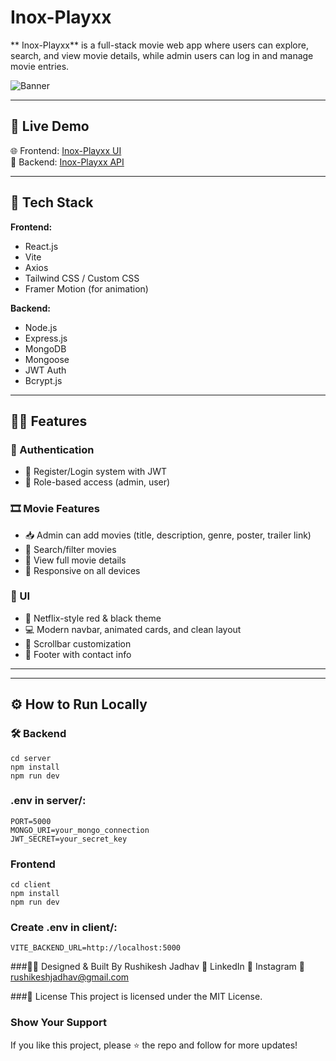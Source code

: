 #  Inox-Playxx

** Inox-Playxx** is a full-stack movie web app where users can explore, search, and view movie details, while admin users can log in and manage movie entries.

![Banner](<img width="1294" height="683" alt="Screenshot 2025-07-14 151527" src="https://github.com/user-attachments/assets/ab202805-ad00-456b-a720-75a5d252d94e" />
)

---

## 🚀 Live Demo

🌐 Frontend: [ Inox-Playxx UI](https://movie-frontend-v1y7.onrender.com)  
🔗 Backend: [ Inox-Playxx API](https://movie-backend-gpjg.onrender.com)

---

## 🧩 Tech Stack

**Frontend:**  
- React.js  
- Vite  
- Axios  
- Tailwind CSS / Custom CSS  
- Framer Motion (for animation)

**Backend:**  
- Node.js  
- Express.js  
- MongoDB  
- Mongoose  
- JWT Auth  
- Bcrypt.js  

---

## 🧑‍💻 Features

### 👥 Authentication
- 🔐 Register/Login system with JWT
- 👤 Role-based access (admin, user)

### 🎞 Movie Features
- 📥 Admin can add movies (title, description, genre, poster, trailer link)
- 🔎 Search/filter movies
- 📄 View full movie details
- 📱 Responsive on all devices

### 🧠 UI
- 🎨 Netflix-style red & black theme
- 💻 Modern navbar, animated cards, and clean layout
- 📎 Scrollbar customization
- 📩 Footer with contact info

---


---

## ⚙️ How to Run Locally

### 🛠 Backend

```
cd server
npm install
npm run dev
```

### .env in server/:
```
PORT=5000
MONGO_URI=your_mongo_connection
JWT_SECRET=your_secret_key
```

### Frontend
```
cd client
npm install
npm run dev
```

### Create .env in client/:
```
VITE_BACKEND_URL=http://localhost:5000
```

###👨‍🎨 Designed & Built By
Rushikesh Jadhav
🔗 LinkedIn
📸 Instagram
📧 rushikeshjadhav@gmail.com

###📄 License
This project is licensed under the MIT License.

### Show Your Support
If you like this project, please ⭐ the repo and follow for more updates!


